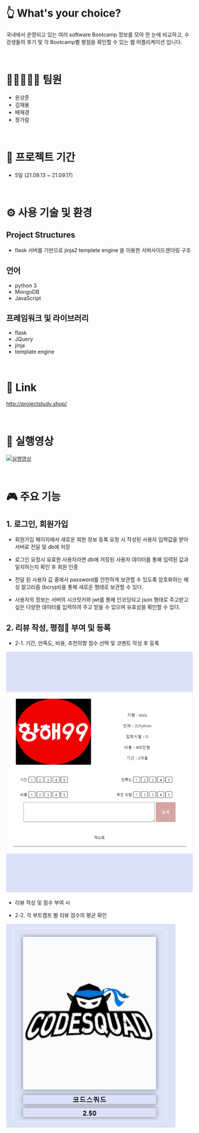 # 👆 What's your choice?

<!-- ![ScreenShot](./static/image/thumbnail.png) -->

국내에서 운영되고 있는 여러 software Bootcamp 정보를 모아 한 눈에 비교하고, 수강생들의 후기 및 각 Bootcamp별 평점을 확인할 수 있는 웹 어플리케이션 입니다.

<br>

# 👨🏻‍🤝‍👨🏻 팀원

-   윤상준
-   김재용
-   배재경
-   정가람

<br>

# 📅 프로젝트 기간

-   5일 (21.09.13 ~ 21.09.17)

<br>

# ⚙️ 사용 기술 및 환경

## Project Structures

-   flask 서버를 기반으로 jinja2 templete engine 을 이용한 서버사이드렌더링 구조

## 언어

-   python 3
-   MongoDB
-   JavaScript

## 프레임워크 및 라이브러리

-   flask
-   JQuery
-   jinja
-   template engine

<br>

# 🔎 Link

http://projectstudy.shop/

<br>

# 🎥 실행영상

[![실행영상](https://img.youtube.com/vi/sMpx9DWWalk/0.jpg)](https://www.youtube.com/watch?v=sMpx9DWWalk)

<br>

# 🎮 주요 기능

## 1. 로그인, 회원가입

-   회원가입 페이지에서 새로운 회원 정보 등록 요청 시 작성된 사용자 입력값을 받아 서버로 전달 및 db에 저장

-   로그인 요청시 유효한 사용자라면 db에 저장된 사용자 데이터를 통해 입력된 값과 일치하는지 확인 후 회원 인증

-   전달 된 사용자 값 중에서 password를 안전하게 보관할 수 있도록 암호화하는 해싱 알고리즘 (bcrypt)을 통해 새로운 형태로 보관할 수 있다.

-   사용자의 정보는 서버의 시크릿키와 jwt를 통해 인코딩되고 json 형태로 주고받고 싶은 다양한 데이터를 입력하여 주고 받을 수 있으며 유효성을 확인할 수 있다.

## 2. 리뷰 작성, 평점💯 부여 및 등록

-   2-1. 기간, 만족도, 비용, 추천의향 점수 선택 및 코멘트 작성 후 등록

![리뷰 작성 및 점수 기능](./static/image/review_comment.gif)

-   리뷰 작성 및 점수 부여 시

-   2-2. 각 부트캠프 별 리뷰 점수의 평균 확인

![메인페이지 평점평균 출력](./static/image/avg_score.png)

